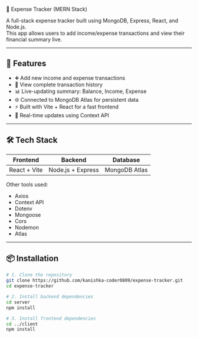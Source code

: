  💸 Expense Tracker (MERN Stack)

A full-stack expense tracker built using MongoDB, Express, React, and Node.js.  
This app allows users to add income/expense transactions and view their financial summary live.

---

## 🚀 Features

- ➕ Add new income and expense transactions
- 📜 View complete transaction history
- 📊 Live-updating summary: Balance, Income, Expense
- 🌐 Connected to MongoDB Atlas for persistent data
- ⚡ Built with Vite + React for a fast frontend
- 🔄 Real-time updates using Context API

---


## 🛠 Tech Stack

| Frontend        | Backend        | Database    |
|-----------------|----------------|-------------|
| React + Vite    | Node.js + Express | MongoDB Atlas |

Other tools used:
- Axios
- Context API
- Dotenv
- Mongoose
- Cors
- Nodemon
- Atlas

---

## 📦 Installation

```bash
# 1. Clone the repository
git clone https://github.com/kanishka-coder0809/expense-tracker.git
cd expense-tracker

# 2. Install backend dependencies
cd server
npm install

# 3. Install frontend dependencies
cd ../client
npm install
